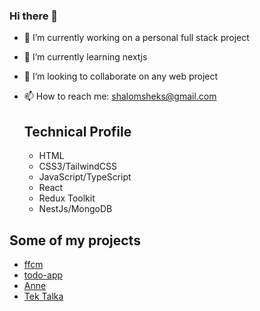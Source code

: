 ### Hi there 👋


- 🔭 I’m currently working on a personal full stack project
- 🌱 I’m currently learning nextjs
- 👯 I’m looking to collaborate on any web project
- 📫 How to reach me: shalomsheks@gmail.com

  ## Technical Profile
  - HTML
  - CSS3/TailwindCSS
  - JavaScript/TypeScript
  - React
  - Redux Toolkit
  - NestJs/MongoDB
 
## Some of my projects
- [ffcm](https://ffcm-front.vercel.app)
- [todo-app](https://todo-projectsfix.netlify.app)
- [Anne](https://annes-app.vercel.app/)
- [Tek Talka](https://tech-talka.vercel.app/)
  
